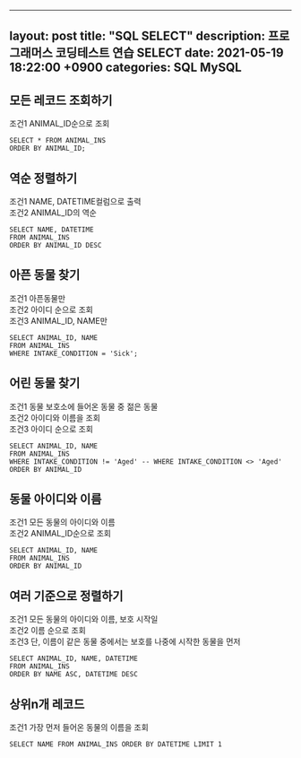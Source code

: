 
---
layout: post
title:  "SQL SELECT"
description: 프로그래머스 코딩테스트 연습 SELECT
date:   2021-05-19 18:22:00 +0900
categories: SQL MySQL
---
## 모든 레코드 조회하기  

조건1 ANIMAL_ID순으로 조회  

```
SELECT * FROM ANIMAL_INS
ORDER BY ANIMAL_ID;
```

## 역순 정렬하기  

조건1 NAME, DATETIME컬럼으로 출력  
조건2 ANIMAL_ID의 역순  

```
SELECT NAME, DATETIME
FROM ANIMAL_INS
ORDER BY ANIMAL_ID DESC
```

## 아픈 동물 찾기  

조건1 아픈동물만  
조건2 아이디 순으로 조회  
조건3 ANIMAL_ID, NAME만  

```
SELECT ANIMAL_ID, NAME
FROM ANIMAL_INS
WHERE INTAKE_CONDITION = 'Sick';
```

## 어린 동물 찾기  

조건1 동물 보호소에 들어온 동물 중 젊은 동물  
조건2 아이디와 이름을 조회  
조건3 아이디 순으로 조회  

```
SELECT ANIMAL_ID, NAME
FROM ANIMAL_INS
WHERE INTAKE_CONDITION != 'Aged' -- WHERE INTAKE_CONDITION <> 'Aged'
ORDER BY ANIMAL_ID
```


## 동물 아이디와 이름  

조건1 모든 동물의 아이디와 이름  
조건2 ANIMAL_ID순으로 조회  

```
SELECT ANIMAL_ID, NAME
FROM ANIMAL_INS
ORDER BY ANIMAL_ID
```


## 여러 기준으로 정렬하기  

조건1 모든 동물의 아이디와 이름, 보호 시작일  
조건2 이름 순으로 조회  
조건3 단, 이름이 같은 동물 중에서는 보호를 나중에 시작한 동물을 먼저  

```
SELECT ANIMAL_ID, NAME, DATETIME
FROM ANIMAL_INS
ORDER BY NAME ASC, DATETIME DESC
```


## 상위n개 레코드  

조건1 가장 먼저 들어온 동물의 이름을 조회  

```
SELECT NAME FROM ANIMAL_INS ORDER BY DATETIME LIMIT 1
```